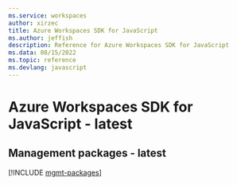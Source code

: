 ```yaml
---
ms.service: workspaces
author: xirzec
title: Azure Workspaces SDK for JavaScript
ms.author: jeffish
description: Reference for Azure Workspaces SDK for JavaScript
ms.data: 08/15/2022
ms.topic: reference
ms.devlang: javascript
---
```

# Azure Workspaces SDK for JavaScript - latest

## Management packages - latest
[!INCLUDE [mgmt-packages](workspaces-mgmt-index.md)]
